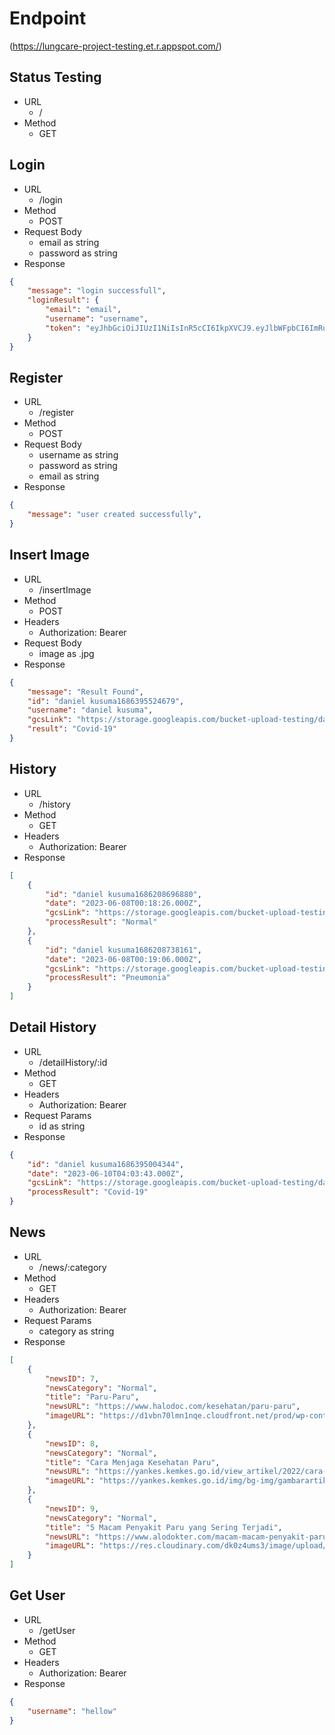 # Endpoint
(https://lungcare-project-testing.et.r.appspot.com/)

## Status Testing
- URL
    - /
- Method
    - GET

## Login
- URL
    - /login
- Method
    - POST
- Request Body
    - email as string
    - password as string
- Response 
```json
{
    "message": "login successfull",
    "loginResult": {
        "email": "email",
        "username": "username",
        "token": "eyJhbGciOiJIUzI1NiIsInR5cCI6IkpXVCJ9.eyJlbWFpbCI6ImRubnNhbmdnYXJhQGdtYWlsLmNvbSIsInVzZXJuYW1lIjoiaGVsbG93IiwiaWF0IjoxNjg2NDQ4MTU1LCJleHAiOjE2ODY0NTUzNTV9.2MpALEYF-3mqhF1-cQJ8MbR6-Z0oYhpxNDSF5Cd8Nkg"
    }
}
```

## Register
- URL
    - /register
- Method
    - POST
- Request Body
    - username as string
    - password as string
    - email as string
- Response 
```json
{
    "message": "user created successfully",
}
```

## Insert Image
- URL
    - /insertImage
- Method
    - POST
- Headers
    - Authorization: Bearer <token>
- Request Body
    - image as .jpg
- Response
```json
{
    "message": "Result Found",
    "id": "daniel kusuma1686395524679",
    "username": "daniel kusuma",
    "gcsLink": "https://storage.googleapis.com/bucket-upload-testing/daniel kusuma_1686395520591",
    "result": "Covid-19"
}
```

## History
- URL
    - /history
- Method
    - GET
- Headers
    - Authorization: Bearer <token>
- Response
```json
[
    {
        "id": "daniel kusuma1686208696880",
        "date": "2023-06-08T00:18:26.000Z",
        "gcsLink": "https://storage.googleapis.com/bucket-upload-testing/daniel kusuma_1686208696204",
        "processResult": "Normal"
    },
    {
        "id": "daniel kusuma1686208738161",
        "date": "2023-06-08T00:19:06.000Z",
        "gcsLink": "https://storage.googleapis.com/bucket-upload-testing/daniel kusuma_1686208737687",
        "processResult": "Pneumonia"
    }
]
```

## Detail History
- URL
    - /detailHistory/:id
- Method
    - GET   
- Headers
    - Authorization: Bearer <token>
- Request Params
    - id as string
- Response
```json
{
    "id": "daniel kusuma1686395004344",
    "date": "2023-06-10T04:03:43.000Z",
    "gcsLink": "https://storage.googleapis.com/bucket-upload-testing/daniel kusuma_1686394999887",
    "processResult": "Covid-19"
}
```

## News
- URL 
    - /news/:category
- Method
    - GET
- Headers
    - Authorization: Bearer <token>
- Request Params
    - category as string
- Response
```json
[
    {
        "newsID": 7,
        "newsCategory": "Normal",
        "title": "Paru-Paru",
        "newsURL": "https://www.halodoc.com/kesehatan/paru-paru",
        "imageURL": "https://d1vbn70lmn1nqe.cloudfront.net/prod/wp-content/uploads/2021/06/21081543/Paru-paru-1.jpg.webp"
    },
    {
        "newsID": 8,
        "newsCategory": "Normal",
        "title": "Cara Menjaga Kesehatan Paru",
        "newsURL": "https://yankes.kemkes.go.id/view_artikel/2022/cara-menjaga-kesehatan-paru",
        "imageURL": "https://yankes.kemkes.go.id/img/bg-img/gambarartikel_1672806411_950600.png"
    },
    {
        "newsID": 9,
        "newsCategory": "Normal",
        "title": "5 Macam Penyakit Paru yang Sering Terjadi",
        "newsURL": "https://www.alodokter.com/macam-macam-penyakit-paru-paru-yang-perlu-anda-ketahui",
        "imageURL": "https://res.cloudinary.com/dk0z4ums3/image/upload/v1648442790/attached_image/macam-macam-penyakit-paru-paru-yang-perlu-anda-ketahui-0-alodokter.jpg"
    }
]
```

## Get User
- URL 
    - /getUser
- Method
    - GET
- Headers
    - Authorization: Bearer <token>
- Response
```json
{
    "username": "hellow"
}
```